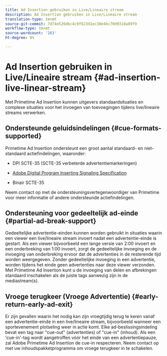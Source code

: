 ```yaml
---
title: Ad Insertion gebruiken in Live/Lineaire stream
description: Ad Insertion gebruiken in Live/Lineaire stream
translation-type: tm+mt
source-git-commit: 7d74e526dbc4c9f623d1ec30e4bc70d9318a89f9
workflow-type: tm+mt
source-wordcount: '263'
ht-degree: 0%

---
```



# Ad Insertion gebruiken in Live/Lineaire stream {#ad-insertion-live-linear-stream}

Met Primetime Ad Insertion kunnen uitgevers standaardsituaties en complexe situaties voor het invoegen van toevoegingen tijdens live/lineaire streams verwerken.

## Ondersteunde geluidsindelingen {#cue-formats-supported}

Primetime Ad Insertion ondersteunt een groot aantal standaard- en niet-standaard actiefindelingen, waaronder:

* DPI SCTE-35 (SCTE-35 verbeterde advertentiemarkeringen)

* [Adobe Digital Program Inserting Signaling Specification](https://www.adobe.com/content/dam/acom/en/devnet/primetime/PrimetimeDigitalProgramInsertionSignalingSpecification.pdf)

* Binair SCTE-35

Neem contact op met de ondersteuningsvertegenwoordiger van Primetime voor meer informatie of andere ondersteunde actiefindelingen.

## Ondersteuning voor gedeeltelijk ad-einde {#partial-ad-break-support}

Gedeeltelijke advertentie-einden kunnen worden gebruikt in situaties waarin een viewer een live/lineaire stream invoert nadat een advertentie-einde is gestart.  Als een viewer bijvoorbeeld een lange versie van 2:00 invoert en een onderbreking van 1:00 invoert, zorgt de gedeeltelijke invoeging en de invoeging van onderbreking ervoor dat de advertenties in de resterende tijd worden weergegeven. Zonder gedeeltelijke invoeging in een advertentie, worden tijdens het einde geen advertenties naar deze viewer verzonden. Met Primetime Ad Insertion kunt u de invoeging van delen en afbrekingen standaard inschakelen als de juiste tags aanwezig zijn in de mediastream(s).

## Vroege terugkeer (Vroege Advertentie) {#early-return-early-ad-exit}

Er zijn gevallen waarin het nodig kan zijn vroegtijdig terug te keren vanaf een advertentie-einde in een live/lineaire stream, bijvoorbeeld wanneer een sportevenement plotseling weer in actie komt. Elke ad-beslissingsindeling bevat een tag naar &quot;cue-out&quot; (advertenties) of &quot;cue-in&quot; (inhoud). Als een &#39;cue-in&#39;-tag wordt aangetroffen vóór het einde van een advertentiepauze, zal Adobe Primetime Ad Insertion de cue-in respecteren. Neem contact op met uw inhoudspakketprogramma om vroege terugkeer in te schakelen.
